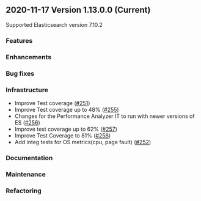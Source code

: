 ## 2020-11-17 Version 1.13.0.0 (Current)

Supported Elasticsearch version 7.10.2

### Features

### Enhancements

### Bug fixes

### Infrastructure
* Improve Test coverage ([#251](https://github.com/opendistro-for-elasticsearch/performance-analyzer/pull/251))
* Improve Test coverage up to 48% ([#255](https://github.com/opendistro-for-elasticsearch/performance-analyzer/pull/255))
* Changes for the Performance Analyzer IT to run with newer versions of ES ([#256](https://github.com/opendistro-for-elasticsearch/performance-analyzer/pull/256))
* Improve test coverage up to 62% ([#257](https://github.com/opendistro-for-elasticsearch/performance-analyzer/pull/257))
* Improve Test Coverage to 81% ([#258](https://github.com/opendistro-for-elasticsearch/performance-analyzer/pull/258))
* Add integ tests for OS metrics(cpu, page fault) ([#252](https://github.com/opendistro-for-elasticsearch/performance-analyzer/pull/252))


### Documentation

### Maintenance

### Refactoring

